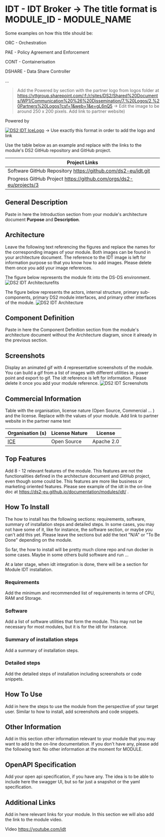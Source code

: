 # IDT - IDT Broker -> The title format is MODULE_ID - MODULE_NAME
Some examples on how this title should be:

ORC - Orchestration

PAE - Policy Agreement and Enforcement

CONT - Containerisation

DSHARE - Data Share Controller

...

> Add the Powered by section with the partner logo from logos folder at <https://vttgroup.sharepoint.com/:f:/r/sites/DS2/Shared%20Documents/WP1/Communication%20%26%20Dissemination/7.%20Logos/2.%20Partners%20Logos?csf=1&web=1&e=gL6nQ5> -> Edit the image to be around 250 x 200 pixels. Add link to partner website)

Powered by

[![DS2 IDT IceLogo](./images/IDT-icelogosmall.jpg)](https://informationcatalyst.com) -> Use exactly this format in order to add the logo and link

Use the table below as an example and replace with the links to the module's DS2 GitHub repository and GitHub project.  

| Project Links |
| ------------- | 	
| Software GitHub Repository <https://github.com/ds2-eu/idt.git> | 
| Progress GitHub Project <https://github.com/orgs/ds2-eu/projects/3> |

## **General Description**

Paste in here the Introduction section from your module's architecture document **Purpose** and **Description**.

## **Architecture**

Leave the following text referencing the figures and replace the names for the corresponding images of your module.
Both images can be found in your architecture document. 
The reference to the IDT image is left for information purpose so that you know how to add images. 
Please delete them once you add your image references.

The figure below represents the module fit into the DS-DS environment.
![DS2 IDT Architecturefits](./images/IDT-architecturefits.png)

The figure below represents the actors, internal structure, primary sub-components, primary DS2 module interfaces, and primary other interfaces of the module.
![DS2 IDT Architecture](./images/IDT-ds2architecture.png)

## **Component Definition**

Paste in here the Component Definition section from the module's architecture document without the Architecture diagram, since it already in the previous section.

## **Screenshots**

Display an animated gif with 4 representative screenshots of the module.
You can build a gif from a list of images with different utilities ie. power point and export to gif.
The idt reference is left for information.
Please delete it once you add your module reference.
![DS2 IDT Screenshots](./images/IDT-screenshots.gif)

## **Commercial Information**

Table with the organisation, license nature (Open Source, Commercial ... ) and the license. Replace with the values of your module. Add link to partner website in the partner name text

| Organisation (s) | License Nature | License |
| ---------------  | -------------- | ------- |
| [ICE](https://informationcatalyst.com) | Open Source | Apache 2.0 |

## **Top Features**

Add 8 - 12 relevant features of the module. This features are not the functionalities defined in the architecture document and GitHub project, even though some could be. This features are more like business or marketing oriented features. Please see example of the idt in the on-line doc at <https://ds2-eu.github.io/documentation/modules/idt/> .

## **How To Install**
The how to install  has the following sections: requirements, software, summary of installation steps and detailed steps. In some cases, you may not have some of it, like for instance, the software section, or maybe you can't add this yet. Please leave the sections but add the text "N/A" or "To Be Done" depending on the module.

So far, the how to install will be pretty much clone repo and run docker in some cases. Maybe in some others build software and run ...

At a later stage, when idt integration is done, there will be a section for Module IDT installation.

### Requirements

Add the minimum and recommended list of requirements in terms of CPU, RAM and Storage.

### Software

Add a list of software utilities that form the module. This may not be necessary for most modules, but it is for the idt for instance.

### Summary of installation steps

Add a summary of installation steps.

### Detailed steps

Add the detailed steps of installation including screenshots or code snippets.

## **How To Use**

Add in here the steps to use the module from the perspective of your target user. Similar to how to install, add screenshots and code snippets.

## **Other Information**

Add in this section other information relevant to your module that you may want to add to the on-line documentation.
If you don't have any, please add the following text: No other information at the moment for MODULE.

## **OpenAPI Specification**

Add your open api specification, if you have any. The idea is to be able to include here the swagger UI, but so far just a snapshot or the yaml specification.

## **Additional Links**

Add in here relevant links for your module. In this section we will also add the link to the module video.

Video <https://youtube.com/idt>

